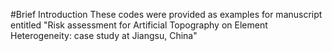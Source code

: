 #Brief Introduction
These codes were provided as examples for manuscript entitled "Risk assessment for Artificial Topography on Element Heterogeneity: case study at Jiangsu, China"

